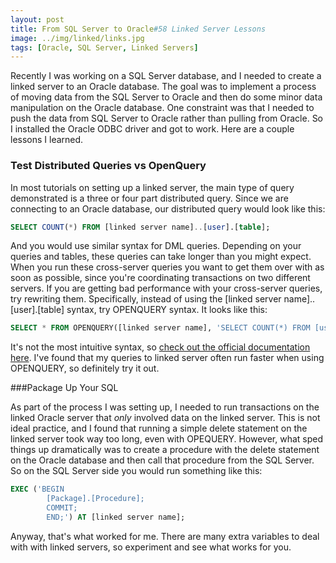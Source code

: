 ```yaml
---
layout: post
title: From SQL Server to Oracle#58 Linked Server Lessons
image: ../img/linked/links.jpg
tags: [Oracle, SQL Server, Linked Servers]
---
```


Recently I was working on a SQL Server database, and I needed to create a linked server to an Oracle database. The goal was to implement a process of moving data from the SQL Server to Oracle and then do some minor data manipulation on the Oracle database. One constraint was that I needed to push the data from SQL Server to Oracle rather than pulling from Oracle. So I installed the Oracle ODBC driver and got to work. Here are a couple lessons I learned.

### Test Distributed Queries vs OpenQuery

In most tutorials on setting up a linked server, the main type of query demonstrated is a three or four part distributed query. Since we are connecting to an Oracle database, our distributed query would look like this:

```sql
SELECT COUNT(*) FROM [linked server name]..[user].[table];
```

And you would use similar syntax for DML queries. Depending on your queries and tables, these queries can take longer than you might expect. When you run these cross-server queries you want to get them over with as soon as possible, since you're coordinating transactions on two different servers. If you are getting bad performance with your cross-server queries, try rewriting them. Specifically, instead of using the [linked server name]..[user].[table] syntax, try OPENQUERY syntax. It looks like this:

```sql
SELECT * FROM OPENQUERY([linked server name], 'SELECT COUNT(*) FROM [user].[table]');
```

It's not the most intuitive syntax, so [check out the official documentation here](https://docs.microsoft.com/en-us/sql/t-sql/functions/openquery-transact-sql). I've found that my queries to linked server often run faster when using OPENQUERY, so definitely try it out.

###Package Up Your SQL

As part of the process I was setting up, I needed to run transactions on the linked Oracle server that _only_ involved data on the linked server. This is not ideal practice, and I found that running a simple delete statement on the linked server took way too long, even with OPEQUERY. However, what sped things up dramatically was to create a procedure with the delete statement on the Oracle database and then call that procedure from the SQL Server. So on the SQL Server side you would run something like this:

```sql
EXEC ('BEGIN
        [Package].[Procedure];
		COMMIT;
	    END;') AT [linked server name];
```

Anyway, that's what worked for me. There are many extra variables to deal with with linked servers, so experiment and see what works for you.